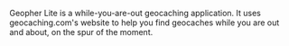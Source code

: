 Geopher Lite is a while-you-are-out geocaching application.  It uses geocaching.com's website to help you find geocaches while you are out and about, on the spur of the moment.